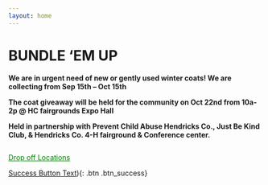 ```yaml
---
layout: home
---
```

# BUNDLE ‘EM UP



**We are in urgent need of new or gently used winter coats!  We are collecting from Sep 15th – Oct 15th**

**The coat giveaway will be held for the community on Oct 22nd from 10a-2p @ HC fairgrounds Expo Hall**

**Held in partnership with Prevent Child Abuse Hendricks Co., Just Be Kind Club, & Hendricks Co. 4-H fairground & Conference center.**

<img src="{{ site.url }}/images/beu.png" alt="">



<a href="https://bwaite43.github.io/bundleemup.com//dropoff-locations/" style="color: Green; text-decoration: underline;">Drop off Locations</a>

[Success Button Text](https://bwaite43.github.io/bundleemup.com//dropoff-locations/)){: .btn .btn_success}